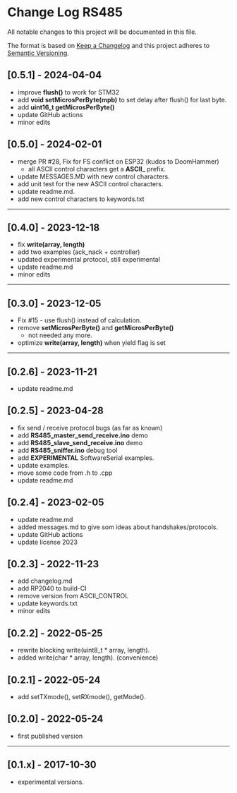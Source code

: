 # Change Log RS485

All notable changes to this project will be documented in this file.

The format is based on [Keep a Changelog](http://keepachangelog.com/)
and this project adheres to [Semantic Versioning](http://semver.org/).


## [0.5.1] - 2024-04-04
- improve **flush()** to work for STM32
- add **void setMicrosPerByte(mpb)** to set delay after flush() for last byte.
- add **uint16_t getMicrosPerByte()**
- update GitHub actions
- minor edits


## [0.5.0] - 2024-02-01
- merge PR #28, Fix for FS conflict on ESP32 (kudos to DoomHammer)
  - all ASCII control characters get a **ASCII_** prefix.
- update MESSAGES.MD with new control characters.
- add unit test for the new ASCII control characters.
- update readme.md.
- add new control characters to keywords.txt

----

## [0.4.0] - 2023-12-18
- fix **write(array, length)**
- add two examples (ack_nack + controller)
- updated experimental protocol, still experimental
- update readme.md
- minor edits

----

## [0.3.0] - 2023-12-05
- Fix #15 - use flush() instead of calculation.
- remove **setMicrosPerByte()** and **getMicrosPerByte()**
  - not needed any more.
- optimize **write(array, length)** when yield flag is set

----

## [0.2.6] - 2023-11-21
- update readme.md

## [0.2.5] - 2023-04-28
- fix send / receive protocol bugs (as far as known)
- add **RS485_master_send_receive.ino** demo
- add **RS485_slave_send_receive.ino** demo
- add **RS485_sniffer.ino** debug tool
- add **EXPERIMENTAL** SoftwareSerial examples.
- update examples.
- move some code from .h to .cpp
- update readme.md

## [0.2.4] - 2023-02-05
- update readme.md
- added messages.md to give som ideas about handshakes/protocols.
- update GitHub actions
- update license 2023

## [0.2.3] - 2022-11-23
- add changelog.md
- add RP2040 to build-CI
- remove version from ASCII_CONTROL
- update keywords.txt
- minor edits

## [0.2.2] - 2022-05-25
- rewrite blocking write(uint8_t \* array, length).
- added write(char \* array, length). (convenience)

## [0.2.1] - 2022-05-24
- add setTXmode(), setRXmode(), getMode().

## [0.2.0] - 2022-05-24
- first published version

----

## [0.1.x] - 2017-10-30
- experimental versions.
